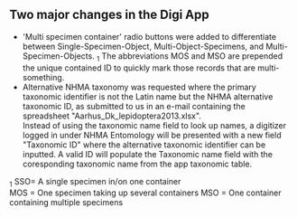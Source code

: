 ## Two major changes in the Digi App
- 'Multi specimen container' radio buttons were added to differentiate between Single-Specimen-Object, Multi-Object-Specimens, and Multi-Specimen-Objects. <sub>1</sub> The abbreviations MOS and MSO are prepended the unique contained ID to quickly mark those records that are multi-something.
- Alternative NHMA taxonomy was requested where the primary taxonomic identifier is not the Latin name but the NHMA alternative taxonomic ID, as submitted to us in an e-mail containing the spreadsheet "Aarhus_Dk_lepidoptera2013.xlsx".  
Instead of using the taxonomic name field to look up names, a digitizer logged in under NHMA Entomology will be presented with a new field "Taxonomic ID" where the alternative taxonomic identifier can be inputted. A valid ID will populate the Taxonomic name field with the coresponding taxonomic name from the app taxonomic table.

<sub>1</sub> 
SSO= A single specimen in/on one container  
MOS = One specimen taking up several containers
MSO = One container containing multiple specimens
